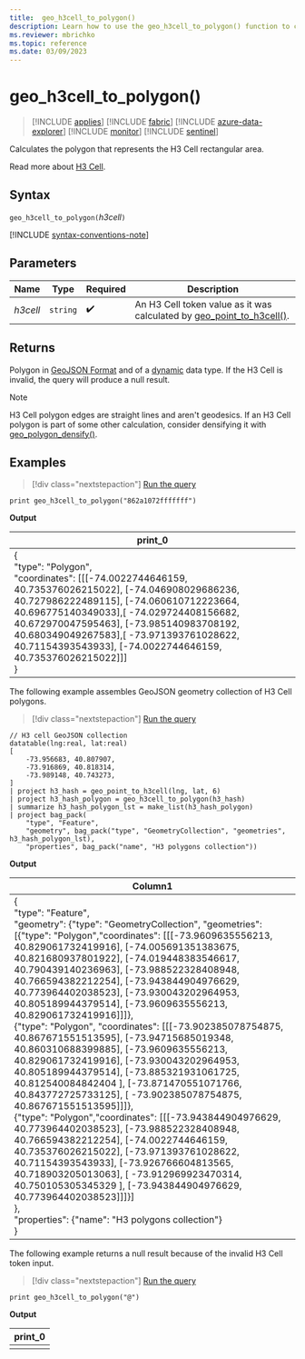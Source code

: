 ```yaml
---
title:  geo_h3cell_to_polygon()
description: Learn how to use the geo_h3cell_to_polygon() function to calculate the polygon that represents the H3 Cell rectangular area.
ms.reviewer: mbrichko
ms.topic: reference
ms.date: 03/09/2023
---
```

# geo_h3cell_to_polygon()

> [!INCLUDE [applies](../includes/applies-to-version/applies.md)] [!INCLUDE [fabric](../includes/applies-to-version/fabric.md)] [!INCLUDE [azure-data-explorer](../includes/applies-to-version/azure-data-explorer.md)] [!INCLUDE [monitor](../includes/applies-to-version/monitor.md)] [!INCLUDE [sentinel](../includes/applies-to-version/sentinel.md)]

Calculates the polygon that represents the H3 Cell rectangular area.

Read more about [H3 Cell](https://eng.uber.com/h3/).

## Syntax

`geo_h3cell_to_polygon(`*h3cell*`)`

[!INCLUDE [syntax-conventions-note](../includes/syntax-conventions-note.md)]

## Parameters

|Name|Type|Required|Description|
|--|--|--|--|
| *h3cell* | `string` |  :heavy_check_mark: | An H3 Cell token value as it was calculated by [geo_point_to_h3cell()](geo-point-to-h3cell-function.md).|

## Returns

Polygon in [GeoJSON Format](https://tools.ietf.org/html/rfc7946) and of a [dynamic](scalar-data-types/dynamic.md) data type. If the H3 Cell is invalid, the query will produce a null result.

> [!NOTE]
> H3 Cell polygon edges are straight lines and aren't geodesics. If an H3 Cell polygon is part of some other calculation, consider densifying it with [geo_polygon_densify()](geo-polygon-densify-function.md).

## Examples

> [!div class="nextstepaction"]
> <a href="https://dataexplorer.azure.com/clusters/help/databases/Samples?query=H4sIAAAAAAAAAysoyswrUUhPzY/PME5OzcmJL8mPL8jPqUzPz9NQsjAzSjQ0MDdKgwAlTQDHS0haLgAAAA==" target="_blank">Run the query</a>

```kusto
print geo_h3cell_to_polygon("862a1072fffffff")
```

**Output**

|print_0|
|---|
|{<br>"type": "Polygon",<br>"coordinates": [[[-74.0022744646159, 40.735376026215022], [-74.046908029686236, 40.727986222489115], [-74.060610712223664, 40.696775140349033],[  -74.029724408156682, 40.672970047595463], [-73.985140983708192, 40.680349049267583],[  -73.971393761028622, 40.71154393543933], [-74.0022744646159, 40.735376026215022]]]<br>}|

The following example assembles GeoJSON geometry collection of H3 Cell polygons.

> [!div class="nextstepaction"]
> <a href="https://dataexplorer.azure.com/clusters/help/databases/Samples?query=H4sIAAAAAAAAA22RwU6EMBCG7zzFhBMkdRcsQjHxZOIaD3rwaEzTxQngFkra7gHjw1ugYTe7tpfp/PPN/G23W3imUKGUsEP18v72CpWSEivbqj74EtbtvcRI9vW9RiEJSGHnKA4+AnDrpqCb8i7PGSWQJRuWFGVSkJOU5iwvFyllNM3OJFamGZulIqO3BSXBZ/ALg1bfbj40lDfCNPAANSo+qLa33Cre0MntZGj2QiCPryFXLsda9R5emIn2+cjXTag5dp3Q7Q9ewlwa6xp04oBctsZGF/r53L2o+SCqQzTfLrTjgCGB8AmFPWoXLmnnpUOrRyetwFq78+Lj+v5T1iMtGnf6x2DsWzsjA2q71J2a96Kbm7tP9pA5++Awjv8A8oXQEwECAAA=" target="_blank">Run the query</a>

```kusto
// H3 cell GeoJSON collection
datatable(lng:real, lat:real)
[
    -73.956683, 40.807907,
    -73.916869, 40.818314,
    -73.989148, 40.743273,
]
| project h3_hash = geo_point_to_h3cell(lng, lat, 6)
| project h3_hash_polygon = geo_h3cell_to_polygon(h3_hash)
| summarize h3_hash_polygon_lst = make_list(h3_hash_polygon)
| project bag_pack(
    "type", "Feature",
    "geometry", bag_pack("type", "GeometryCollection", "geometries", h3_hash_polygon_lst),
    "properties", bag_pack("name", "H3 polygons collection"))
```

**Output**

|Column1|
|---|
|{<br>"type": "Feature",<br>"geometry": {"type": "GeometryCollection", "geometries": [{"type": "Polygon","coordinates": [[[-73.9609635556213, 40.829061732419916], [-74.005691351383675, 40.821680937801922], [-74.019448383546617, 40.790439140236963], [-73.988522328408948, 40.766594382212254], [-73.943844904976629, 40.773964402038523], [-73.930043202964953, 40.805189944379514], [-73.9609635556213, 40.829061732419916]]]},<br>{"type": "Polygon", "coordinates": [[[-73.902385078754875, 40.867671551513595], [-73.94715685019348, 40.860310688399885], [-73.9609635556213, 40.829061732419916], [-73.930043202964953, 40.805189944379514], [-73.885321931061725, 40.812540084842404 ], [-73.871470551071766, 40.843772725733125], [ -73.902385078754875, 40.867671551513595]]]},<br>{"type": "Polygon","coordinates": [[[-73.943844904976629, 40.773964402038523], [-73.988522328408948, 40.766594382212254], [-74.0022744646159, 40.735376026215022], [-73.971393761028622, 40.71154393543933], [-73.926766604813565, 40.718903205013063], [ -73.912969923470314, 40.750105305345329 ], [-73.943844904976629, 40.773964402038523]]]}]<br>},<br>"properties": {"name": "H3 polygons collection"}<br>}|

The following example returns a null result because of the invalid H3 Cell token input.

> [!div class="nextstepaction"]
> <a href="https://dataexplorer.azure.com/clusters/help/databases/Samples?query=H4sIAAAAAAAAAysoyswrUUhPzY/PME5OzcmJL8mPL8jPqUzPz9NQclDSBAA3CNqGIAAAAA==" target="_blank">Run the query</a>

```kusto
print geo_h3cell_to_polygon("@")
```

**Output**

|print_0|
|---|
||
